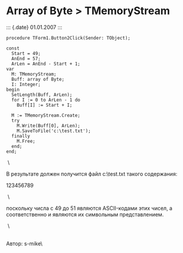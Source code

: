 Array of Byte \> TMemoryStream
==============================

::: {.date}
01.01.2007
:::

    procedure TForm1.Button2Click(Sender: TObject);

    const
      Start = 49;
      AnEnd = 57;
      ArLen = AnEnd - Start + 1;
    var
      M: TMemoryStream;
      Buff: array of Byte;
      I: Integer;
    begin
      SetLength(Buff, ArLen);
      for I := 0 to ArLen - 1 do
        Buff[I] := Start + I;
     
      M := TMemoryStream.Create;
      try
        M.Write(Buff[0], ArLen);
        M.SaveToFile('c:\test.txt');    
      finally
        M.Free;
      end;
    end;

 \

В результате должен получится файл c:\\test.txt такого содержания:

123456789

 \

поскольку числа с 49 до 51 являются ASCII-кодами этих чисел, а
соответственно и являются их символьным представлением.

 \

 \
Автор: s-mike\

 
